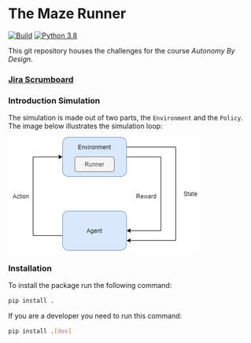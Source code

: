 # The Maze Runner 
[![Build](https://github.com/mariadukmak/MazeRunner/actions/workflows/python-build.yml/badge.svg)](https://github.com/mariadukmak/MazeRunner/actions/workflows/python-build.yml)
[![Python 3.8](https://img.shields.io/badge/python-3.8-blue.svg)](https://www.python.org/downloads/release/python-380/)


This git repository houses the challenges for the course *Autonomy By Design*.

### [Jira Scrumboard](https://fancymazerunner.atlassian.net/jira/software/projects/DOOL/boards/1)

### Introduction Simulation
The simulation is made out of two parts, the `Environment` and the `Policy`.
The image below illustrates the simulation loop:

![](https://github.com/MariaDukmak/MazeRunner/blob/Readme-uitwerken/images/schets_simulatie.png)


### Installation
To install the package run the following command: 
```bash 
pip install .
```

If you are a developer you need to run this command:
```bash 
pip install .[dev]
```

